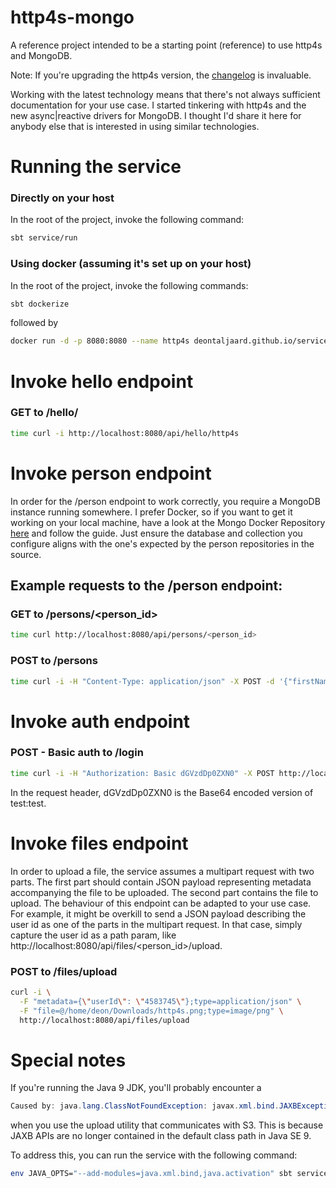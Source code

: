 # http4s-mongo
A reference project intended to be a starting point (reference) to use http4s and MongoDB.

Note: If you're upgrading the http4s version, the [changelog](https://github.com/http4s/http4s/blob/master/website/src/hugo/content/changelog.md) is invaluable.

Working with the latest technology means that there's not always sufficient documentation for your use case. I started tinkering with http4s and the new async|reactive drivers for MongoDB. I thought I'd share it here for anybody else that is interested in using similar technologies.

# Running the service
### Directly on your host
In the root of the project, invoke the following command:
```bash
sbt service/run
```

### Using docker (assuming it's set up on your host)
In the root of the project, invoke the following commands:
```bash
sbt dockerize
```
followed by
```bash
docker run -d -p 8080:8080 --name http4s deontaljaard.github.io/service
```

# Invoke hello endpoint
### GET to /hello/<name>
```bash
time curl -i http://localhost:8080/api/hello/http4s
```
# Invoke person endpoint
In order for the /person endpoint to work correctly, you require a MongoDB instance running somewhere. I prefer Docker, so if you want to get it working on your local machine, have a look at the Mongo Docker Repository [here](https://hub.docker.com/_/mongo/) and follow the guide. Just ensure the database and collection you configure aligns with the one's expected by the person repositories in the source.

## Example requests to the /person endpoint:
### GET to /persons/<person_id>
```bash
time curl http://localhost:8080/api/persons/<person_id>
```

### POST to /persons
```bash
time curl -i -H "Content-Type: application/json" -X POST -d '{"firstName":"Frodo", "lastName":"Baggins"}' http://localhost:8082/api/persons
```

# Invoke auth endpoint
### POST - Basic auth to /login
```bash
time curl -i -H "Authorization: Basic dGVzdDp0ZXN0" -X POST http://localhost:8080/api/login
```
In the request header, dGVzdDp0ZXN0 is the Base64 encoded version of test:test.

# Invoke files endpoint
In order to upload a file, the service assumes a multipart request with two parts. The first part should contain JSON payload representing metadata accompanying the file to be uploaded. The second part contains the file to upload. The behaviour of this endpoint can be adapted to your use case. For example, it might be overkill to send a JSON payload describing the user id as one of the parts in the multipart request. In that case, simply capture the user id as a path param, like http://localhost:8080/api/files/<person_id>/upload.
### POST to /files/upload
```bash
curl -i \
  -F "metadata={\"userId\": \"4583745\"};type=application/json" \
  -F "file=@/home/deon/Downloads/http4s.png;type=image/png" \
  http://localhost:8080/api/files/upload
```

# Special notes
If you're running the Java 9 JDK, you'll probably encounter a
```java
Caused by: java.lang.ClassNotFoundException: javax.xml.bind.JAXBException
```
when you use the upload utility that communicates with S3. This is because JAXB APIs are no longer contained in the default class path in Java SE 9.

To address this, you can run the service with the following command:
```bash
env JAVA_OPTS="--add-modules=java.xml.bind,java.activation" sbt service/run
```